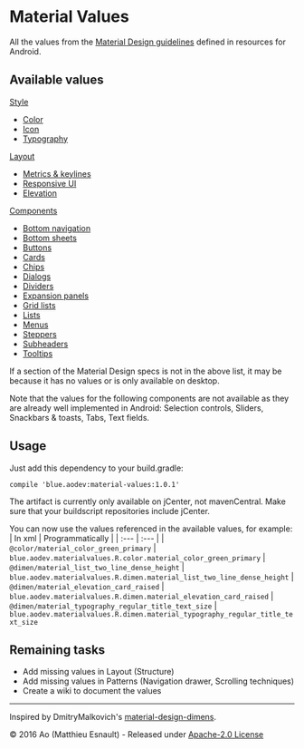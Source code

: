 Material Values
===============

All the values from the [Material Design guidelines](https://material.google.com) defined in resources for Android.


Available values
----------------

[Style](https://github.com/Aohayou/MaterialValues/tree/master/materialvalues/src/main/res-style/values)
- [Color](https://github.com/Aohayou/MaterialValues/blob/master/materialvalues/src/main/res-style/values/colors.xml)
- [Icon](https://github.com/Aohayou/MaterialValues/blob/master/materialvalues/src/main/res-style/values/icons.xml)
- [Typography](https://github.com/Aohayou/MaterialValues/blob/master/materialvalues/src/main/res-style/values/typography.xml)

[Layout](https://github.com/Aohayou/MaterialValues/tree/master/materialvalues/src/main/res-layout/values)
- [Metrics & keylines](https://github.com/Aohayou/MaterialValues/blob/master/materialvalues/src/main/res-layout/values/keylines.xml)
- [Responsive UI](https://github.com/Aohayou/MaterialValues/blob/master/materialvalues/src/main/res-layout/values/responsive.xml)
- [Elevation](https://github.com/Aohayou/MaterialValues/blob/master/materialvalues/src/main/res-layout/values/elevation.xml)

[Components](https://github.com/Aohayou/MaterialValues/tree/master/materialvalues/src/main/res-component/values)
- [Bottom navigation](https://github.com/Aohayou/MaterialValues/blob/master/materialvalues/src/main/res-component/values/bottom_navigation.xml)
- [Bottom sheets](https://github.com/Aohayou/MaterialValues/blob/master/materialvalues/src/main/res-component/values/bottom_sheet.xml)
- [Buttons](https://github.com/Aohayou/MaterialValues/blob/master/materialvalues/src/main/res-component/values/button.xml)
- [Cards](https://github.com/Aohayou/MaterialValues/blob/master/materialvalues/src/main/res-component/values/card.xml)
- [Chips](https://github.com/Aohayou/MaterialValues/blob/master/materialvalues/src/main/res-component/values/dialog.xml)
- [Dialogs](https://github.com/Aohayou/MaterialValues/blob/master/materialvalues/src/main/res-component/values/dialog.xml)
- [Dividers](https://github.com/Aohayou/MaterialValues/blob/master/materialvalues/src/main/res-component/values/divider.xml)
- [Expansion panels](https://github.com/Aohayou/MaterialValues/blob/master/materialvalues/src/main/res-component/values/expansion_panel.xml)
- [Grid lists](https://github.com/Aohayou/MaterialValues/blob/master/materialvalues/src/main/res-component/values/grid_list.xml)
- [Lists](https://github.com/Aohayou/MaterialValues/blob/master/materialvalues/src/main/res-component/values/list.xml)
- [Menus](https://github.com/Aohayou/MaterialValues/blob/master/materialvalues/src/main/res-component/values/menu.xml)
- [Steppers](https://github.com/Aohayou/MaterialValues/blob/master/materialvalues/src/main/res-component/values/stepper.xml)
- [Subheaders](https://github.com/Aohayou/MaterialValues/blob/master/materialvalues/src/main/res-component/values/subheader.xml)
- [Tooltips](https://github.com/Aohayou/MaterialValues/blob/master/materialvalues/src/main/res-component/values/tooltip.xml)


If a section of the Material Design specs is not in the above list, it may be because it has no values or is only available on desktop.

Note that the values for the following components are not available as they are already well implemented in Android: Selection controls, Sliders, Snackbars & toasts, Tabs, Text fields.


Usage
-----

Just add this dependency to your build.gradle:
```
compile 'blue.aodev:material-values:1.0.1'
```

The artifact is currently only available on jCenter, not mavenCentral.
Make sure that your buildscript repositories include jCenter.


You can now use the values referenced in the available values, for example:
| In xml | Programmatically |
| :--- | :--- |
| `@color/material_color_green_primary`                | `blue.aodev.materialvalues.R.color.material_color_green_primary`
| `@dimen/material_list_two_line_dense_height`         | `blue.aodev.materialvalues.R.dimen.material_list_two_line_dense_height`
| `@dimen/material_elevation_card_raised`              | `blue.aodev.materialvalues.R.dimen.material_elevation_card_raised`
| `@dimen/material_typography_regular_title_text_size` | `blue.aodev.materialvalues.R.dimen.material_typography_regular_title_text_size`


Remaining tasks
---------------

- Add missing values in Layout (Structure)
- Add missing values in Patterns (Navigation drawer, Scrolling techniques)
- Create a wiki to document the values


-----

Inspired by DmitryMalkovich's [material-design-dimens](https://github.com/DmitryMalkovich/material-design-dimens).

© 2016 Ao (Matthieu Esnault) - Released under [Apache-2.0 License](https://raw.githubusercontent.com/Aohayou/MaterialValues/master/LICENSE)

